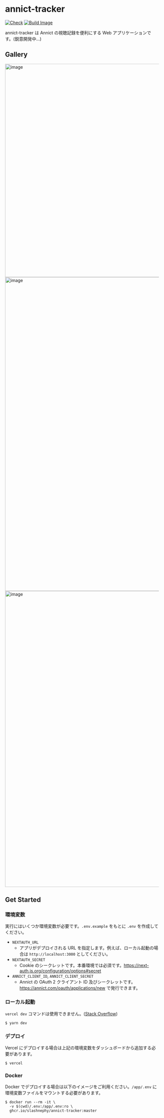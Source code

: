 # annict-tracker

[![Check](https://github.com/SlashNephy/annict-tracker/actions/workflows/check-node.yml/badge.svg)](https://github.com/SlashNephy/annict-tracker/actions/workflows/check-node.yml)
[![Build Image](https://github.com/SlashNephy/annict-tracker/actions/workflows/build-image.yml/badge.svg)](https://github.com/SlashNephy/annict-tracker/actions/workflows/build-image.yml)

annict-tracker は Annict の視聴記録を便利にする Web アプリケーションです。(鋭意開発中...)

## Gallery

<img width="696" alt="image" src="https://user-images.githubusercontent.com/7302150/197771681-2d0f0e53-4f15-493e-8025-b8d3fc0b2328.png">

<img width="1024" alt="image" src="https://user-images.githubusercontent.com/7302150/197772434-c646a93a-6883-4eed-bda0-386a261aeff3.png">

<img width="966" alt="image" src="https://user-images.githubusercontent.com/7302150/197772831-bd61938b-e627-46e5-b84b-34d1ce86b022.png">

## Get Started

### 環境変数

実行にはいくつか環境変数が必要です。`.env.example` をもとに `.env` を作成してください。

- `NEXTAUTH_URL`
  - アプリがデプロイされる URL を指定します。例えば、ローカル起動の場合は `http://localhost:3000` としてください。
- `NEXTAUTH_SECRET`
  - Cookie のシークレットです。本番環境では必須です。https://next-auth.js.org/configuration/options#secret
- `ANNICT_CLIENT_ID`, `ANNICT_CLIENT_SECRET`
  - Annict の OAuth 2 クライアント ID 及びシークレットです。https://annict.com/oauth/applications/new で発行できます。

### ローカル起動

`vercel dev` コマンドは使用できません。([Stack Overflow](https://stackoverflow.com/a/73858666))

```console
$ yarn dev
```

### デプロイ

Vercel にデプロイする場合は上記の環境変数をダッシュボードから追加する必要があります。

```console
$ vercel
```

### Docker

Docker でデプロイする場合は以下のイメージをご利用ください。`/app/.env` に環境変数ファイルをマウントする必要があります。

```console
$ docker run --rm -it \
  -v $(cwd)/.env:/app/.env:ro \
  ghcr.io/slashnephy/annict-tracker:master
```
